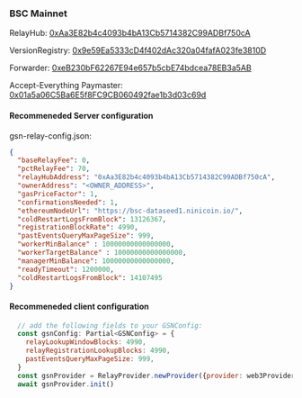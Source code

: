 ### BSC Mainnet

RelayHub: [0xAa3E82b4c4093b4bA13Cb5714382C99ADBf750cA](https://bscscan.com/address/0xAa3E82b4c4093b4bA13Cb5714382C99ADBf750cA)

VersionRegistry: [0x9e59Ea5333cD4f402dAc320a04fafA023fe3810D](https://bscscan.com/address/0x9e59Ea5333cD4f402dAc320a04fafA023fe3810D)

Forwarder: [0xeB230bF62267E94e657b5cbE74bdcea78EB3a5AB](https://bscscan.com/address/0xeB230bF62267E94e657b5cbE74bdcea78EB3a5AB)

Accept-Everything Paymaster: [0x01a5a06C5Ba6E5f8FC9CB060492fae1b3d03c69d](https://bscscan.com/address/0x01a5a06C5Ba6E5f8FC9CB060492fae1b3d03c69d)

#### Recommeneded Server configuration
gsn-relay-config.json:
```json
{
  "baseRelayFee": 0,
  "pctRelayFee": 70,
  "relayHubAddress": "0xAa3E82b4c4093b4bA13Cb5714382C99ADBf750cA",
  "ownerAddress": "<OWNER_ADDRESS>",
  "gasPriceFactor": 1,
  "confirmationsNeeded": 1,
  "ethereumNodeUrl": "https://bsc-dataseed1.ninicoin.io/",
  "coldRestartLogsFromBlock": 13126367,
  "registrationBlockRate": 4990,
  "pastEventsQueryMaxPageSize": 999,
  "workerMinBalance" : 10000000000000000,
  "workerTargetBalance" : 10000000000000000,
  "managerMinBalance": 10000000000000000,
  "readyTimeout": 1200000,
  "coldRestartLogsFromBlock": 14107495
}
```
#### Recommeneded client configuration
```js
  // add the following fields to your GSNConfig:
  const gsnConfig: Partial<GSNConfig> = {
    relayLookupWindowBlocks: 4990,
    relayRegistrationLookupBlocks: 4990,
    pastEventsQueryMaxPageSize: 999,
  }
  const gsnProvider = RelayProvider.newProvider({provider: web3Provider, config: gsnConfig})
  await gsnProvider.init()
```
